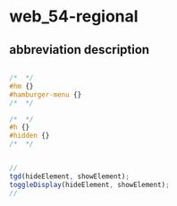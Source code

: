 # web_54-regional

## abbreviation description

```css

/*  */ 
#hm {}
#hamburger-menu {}
/*  */

/*  */
#h {}
#hidden {}
/*  */

```
```javascript

// 
tgd(hideElement, showElement);
toggleDisplay(hideElement, showElement);
// 

```